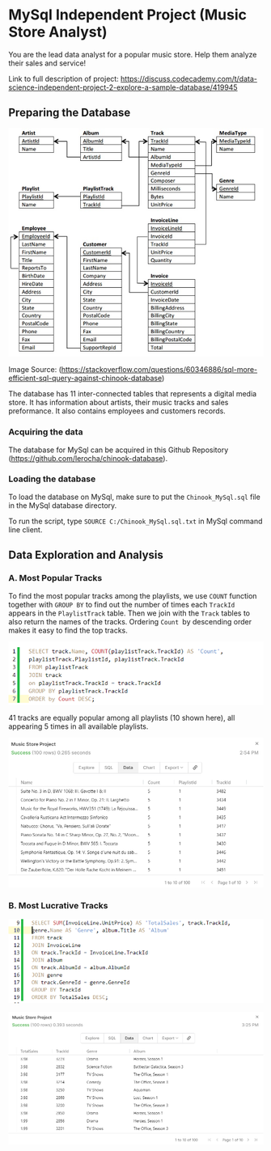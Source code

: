 # MySql Independent Project (Music Store Analyst)

You are the lead data analyst for a popular music store. Help them analyze their sales and service!

Link to full description of project:
https://discuss.codecademy.com/t/data-science-independent-project-2-explore-a-sample-database/419945

## Preparing the Database

![Chinook Database Schematics](https://github.com/RussH-code/MySql-Independent-Project/blob/main/Images/chinook_diagram.jpg)

Image Source: (https://stackoverflow.com/questions/60346886/sql-more-efficient-sql-query-against-chinook-database)

The database has 11 inter-connected tables that represents a digital media store. It has information about artists, their music tracks and sales preformance. It also contains employees and customers records.

### Acquiring the data
The database for MySql can be acquired in this Github Repository (https://github.com/lerocha/chinook-database).

### Loading the database
To load the database on MySql, make sure to put the `Chinook_MySql.sql` file in the MySql database directory.

To run the script, type `SOURCE C:/Chinook_MySql.sql.txt` in MySql command line client.


## Data Exploration and Analysis

### A. Most Popular Tracks
To find the most popular tracks among the playlists, we use `COUNT` function together with `GROUP BY` to find out the number of times each `TrackId` appears in the `PlaylistTrack` table. Then we join with the `Track` tables to also return the names of the tracks. Ordering `Count `by descending order makes it easy to find the top tracks.

![Most popular Tracks Code](https://github.com/RussH-code/MySql-Independent-Project/blob/main/Images/code_1.PNG)

41 tracks are equally popular among all playlists (10 shown here), all appearing 5 times in all available playlists.

![Most popular Tracks Results](https://github.com/RussH-code/MySql-Independent-Project/blob/main/Images/results_1.PNG)

### B. Most Lucrative Tracks

![Most Lucrative Tracks Code](https://github.com/RussH-code/MySql-Independent-Project/blob/main/Images/code_2.PNG)


![Most Lucrative Tracks Results](https://github.com/RussH-code/MySql-Independent-Project/blob/main/Images/results_2.PNG)
